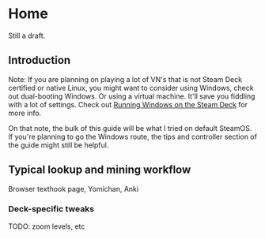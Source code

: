 # Home

Still a draft.

## Introduction

Note: If you are planning on playing a lot of VN's that is not Steam Deck certified or native Linux, you might want to consider using Windows, check out dual-booting Windows. Or using a virtual machine. It'll save you fiddling with a lot of settings. Check out [Running Windows on the Steam Deck](runWin.md) for more info.

On that note, the bulk of this guide will be what I tried on default SteamOS. If you're planning to go the Windows route, the tips and controller section of the guide might still be helpful. 

## Typical lookup and mining workflow

Browser texthook page, Yomichan, Anki

### Deck-specific tweaks

TODO: zoom levels, etc
